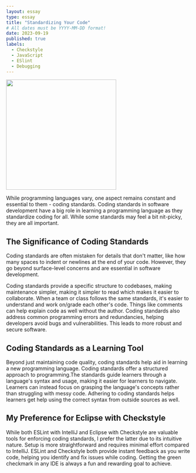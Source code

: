 ```yaml
---
layout: essay
type: essay
title: "Standardizing Your Code"
# All dates must be YYYY-MM-DD format!
date: 2023-09-19
published: true
labels:
  - Checkstyle
  - JavaScript
  - ESlint
  - Debugging
---
```


<img width="300px" class="rounded float-start pe-4" src="..essays/IntelliJ_IDEA_Icon.png">

While programming languages vary, one aspect remains constant and essential to them - coding standards. Coding standards in software development have a big role in learning a programming language as they standardize coding for all. While some standards may feel a bit nit-picky, they are all important.

## The Significance of Coding Standards

Coding standards are often mistaken for details that don't matter, like how many spaces to indent or newlines at the end of your code. However, they go beyond surface-level concerns and are essential in software development.

Coding standards provide a specific structure to codebases, making maintenance simpler, making it simpler to read which makes it easier to collaborate. When a team or class follows the same standards, it's easier to understand and work on/grade each other's code. Things like comments can help explain code as well without the author. Coding standards also address common programming errors and redundancies, helping developers avoid bugs and vulnerabilities. This leads to more robust and secure software.

## Coding Standards as a Learning Tool

Beyond just maintaining code quality, coding standards help aid in learning a new programming language. Coding standards offer a structured approach to programming.The standards guide learners through a language's syntax and usage, making it easier for learners to navigate. Learners can instead focus on grasping the language's concepts rather than struggling with messy code. Adhering to coding standards helps learners get help using the correct syntax from outside sources as well.

## My Preference for Eclipse with Checkstyle

While both ESLint with IntelliJ and Eclipse with Checkstyle are valuable tools for enforcing coding standards, I prefer the latter due to its intuitive nature. Setup is more straightforward and requires minimal effort compared to IntelliJ. ESLint and Checkstyle both provide instant feedback as you write code, helping you identify and fix issues while coding. Getting the green checkmark in any IDE is always a fun and rewarding goal to achieve.



